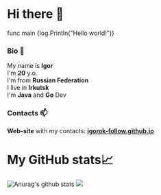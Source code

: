 # Hi there 👋
func main {log.Println("Hello world!")}
### Bio 💬
My name is **Igor**  
I'm **20** y.o.  
I'm from **Russian Federation**  
I live in **Irkutsk**  
I'm **Java** and **Go** Dev
### Contacts 📫
**Web-site** with my contacts: **[igorok-follow.github.io](https://igorok-follow.github.io)**
# My GitHub stats📈
![Anurag's github stats](https://github-readme-stats.vercel.app/api?username=igorok-follow&show_icons=true&theme=default&include_all_commits=true&count_private=true&hide_title=true)
![](https://wakatime.com/share/@igorok/eef5d577-d497-44cb-8a05-4a9094835dac.svg)

<!--
**igorok-follow/igorok-follow** is a ✨ _special_ ✨ repository because its `README.md` (this file) appears on your GitHub profile.

Here are some ideas to get you started:

- 🔭 
- 🌱 I’m currently learning ...
- 👯 I’m looking to collaborate on ...
- 🤔 I’m looking for help with ...
- 💬 Ask me about ...
- 📫 How to reach me: ...
- 😄 Pronouns: ...
- ⚡ Fun fact: ...
-->
